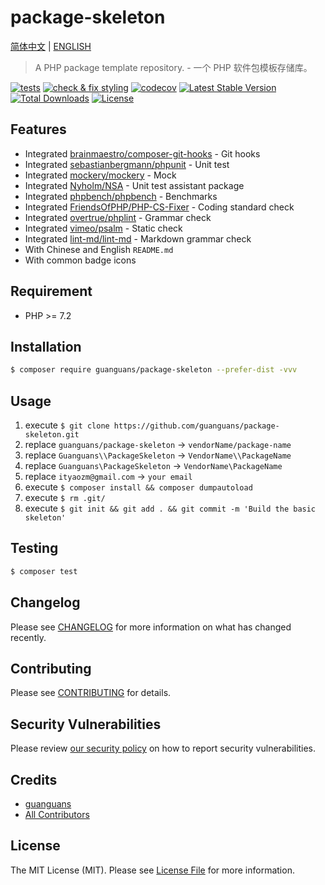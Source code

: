 # package-skeleton

[简体中文](README-zh_CN.md) | [ENGLISH](README.md)

> A PHP package template repository. - 一个 PHP 软件包模板存储库。

[![tests](https://github.com/guanguans/package-skeleton/workflows/tests/badge.svg)](https://github.com/guanguans/package-skeleton/actions)
[![check & fix styling](https://github.com/guanguans/package-skeleton/actions/workflows/php-cs-fixer.yml/badge.svg)](https://github.com/guanguans/package-skeleton/actions)
[![codecov](https://codecov.io/gh/guanguans/package-skeleton/branch/main/graph/badge.svg?token=URGFAWS6S4)](https://codecov.io/gh/guanguans/package-skeleton)
[![Latest Stable Version](https://poser.pugx.org/guanguans/package-skeleton/v)](//packagist.org/packages/guanguans/package-skeleton)
[![Total Downloads](https://poser.pugx.org/guanguans/package-skeleton/downloads)](//packagist.org/packages/guanguans/package-skeleton)
[![License](https://poser.pugx.org/guanguans/package-skeleton/license)](//packagist.org/packages/guanguans/package-skeleton)

## Features

* Integrated [brainmaestro/composer-git-hooks](https://github.com/BrainMaestro/composer-git-hooks) - Git hooks
* Integrated [sebastianbergmann/phpunit](https://github.com/sebastianbergmann/phpunit) - Unit test
* Integrated [mockery/mockery](https://github.com/mockery/mockery) - Mock
* Integrated [Nyholm/NSA](https://github.com/Nyholm/NSA) - Unit test assistant package
* Integrated [phpbench/phpbench](https://github.com/phpbench/phpbench) - Benchmarks  
* Integrated [FriendsOfPHP/PHP-CS-Fixer](https://github.com/FriendsOfPHP/PHP-CS-Fixer) - Coding standard check
* Integrated [overtrue/phplint](https://github.com/overtrue/phplint) - Grammar check
* Integrated [vimeo/psalm](https://github.com/vimeo/psalm) - Static check
* Integrated [lint-md/lint-md](https://github.com/lint-md/lint-md) - Markdown grammar check
* With Chinese and English `README.md`
* With common badge icons

## Requirement

* PHP >= 7.2

## Installation

```bash
$ composer require guanguans/package-skeleton --prefer-dist -vvv
```

## Usage

1. execute `$ git clone https://github.com/guanguans/package-skeleton.git`
2. replace `guanguans/package-skeleton` -> `vendorName/package-name`
3. replace `Guanguans\\PackageSkeleton` -> `VendorName\\PackageName`
4. replace `Guanguans\PackageSkeleton` -> `VendorName\PackageName`
5. replace `ityaozm@gmail.com` -> `your email`
6. execute `$ composer install && composer dumpautoload`  
7. execute `$ rm .git/`
8. execute `$ git init && git add . && git commit -m 'Build the basic skeleton'`

## Testing

```bash
$ composer test
```

## Changelog

Please see [CHANGELOG](CHANGELOG.md) for more information on what has changed recently.

## Contributing

Please see [CONTRIBUTING](.github/CONTRIBUTING.md) for details.

## Security Vulnerabilities

Please review [our security policy](../../security/policy) on how to report security vulnerabilities.

## Credits

* [guanguans](https://github.com/guanguans)
* [All Contributors](../../contributors)

## License

The MIT License (MIT). Please see [License File](LICENSE) for more information.
